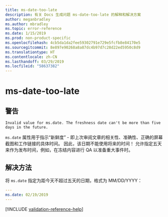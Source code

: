 ```yaml
---
title: ms-date-too-late
description: 有关 Docs 生成问题 ms-date-too-late 的解释和解决方案
author: meganbradley
ms.author: mbradley
ms.topic: error-reference
ms.date: 1/15/2019
ms.prod: non-product-specific
ms.openlocfilehash: 4cb5da1da2fee59302791e729e5fcfb8e84170e5
ms.sourcegitcommit: 8e897e90268a8a87dc4b97d7c28d22ed5950c8d9
ms.translationtype: HT
ms.contentlocale: zh-CN
ms.lasthandoff: 03/29/2019
ms.locfileid: "58637382"
---
```

# <a name="ms-date-too-late"></a>ms-date-too-late

## <a name="warning"></a>警告

`Invalid value for ms.date. The freshness date can't be more than five days in the future.`

`ms.date` 属性用于指示“新鲜度” - 即上次审阅文章的相关性、准确性、正确的屏幕截图和工作链接的具体时间。 因此，该日期不能使用将来的时间！ 允许指定五天来作为发布时间，例如，在冻结内容进行 QA 以准备重大事件时。

## <a name="resolution"></a>解决方法

将 `ms.date` 指定为距今天不超过五天的日期，格式为 MM/DD/YYYY：

```yml
---
ms.date: 02/19/2019
---
```

<!--make sure to add this file to your includes folder and verify the path-->
[!INCLUDE [validation-reference-help](includes/validation-reference-help.md)]
